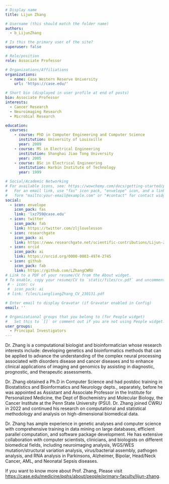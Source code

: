 ```yaml
---
# Display name
title: Lijun Zhang

# Username (this should match the folder name)
authors:
  - b_LijunZhang

# Is this the primary user of the site?
superuser: false

# Role/position
role: Associate Professor

# Organizations/Affiliations
organizations:
  - name: Case Western Reserve University
    url: 'https://case.edu/'

# Short bio (displayed in user profile at end of posts)
bio: Associate Professor
interests:
  - Cancer Research
  - Neuroimaging Research
  - Microbial Research

education:
  courses: 
    - course: PhD in Computer Engineering and Computer Science
      institution: University of Louisville
      year: 2009
    - course: MS in Electrical Engineering
      institution: Shanghai Jiao Tong University
      year: 2005
    - course: BSc in Electrical Engineering
      institution: Harbin Institute of Technology
      year: 1999

# Social/Academic Networking
# For available icons, see: https://wowchemy.com/docs/getting-started/page-builder/#icons
#   For an email link, use "fas" icon pack, "envelope" icon, and a link in the
#   form "mailto:your-email@example.com" or "#contact" for contact widget.
social:
  - icon: envelope
    icon_pack: fas
    link: 'lxz759@case.edu'
  - icon: twitter
    icon_pack: fab
    link: https://twitter.com/zljlovelesson
  - icon: researchgate
    icon_pack: ai
    link: https://www.researchgate.net/scientific-contributions/Lijun-Zhang-2173184894
  - icon: orcid
    icon_pack: ai
    link: https://orcid.org/0000-0003-4974-2745
  - icon: github
    icon_pack: fab
    link: https://github.com/LZhangCWRU
# Link to a PDF of your resume/CV from the About widget.
# To enable, copy your resume/CV to `static/files/cv.pdf` and uncomment the lines below.
 # - icon: cv
 #  icon_pack: ai
 # link: files/LiangliangZhang_CV_230131.pdf

# Enter email to display Gravatar (if Gravatar enabled in Config)
email: ''

# Organizational groups that you belong to (for People widget)
#   Set this to `[]` or comment out if you are not using People widget.
user_groups:
  - Principal Investigators
---
```


Dr. Zhang is a computational biologist and bioinformatician whose research interests include: developing genetics and bioinformatics methods that can be applied to advance the understanding of the complex neural processing associated with disorders disease and cancer diseases and to enhance clinical applications of imaging and genomics by assisting in diagnostic, prognostic, and therapeutic assessments.

Dr. Zhang obtained a Ph.D in Computer Science and had postdoc training in Biostatistics and Bioinformatics and Neurology depts., separately, before he was appointed as Assistant and Associate Professor in the Institute for Personalized Medicine, the Dept of Biochemistry and Molecular Biology, the Cancer Institute at the Penn State University (PSU). Dr. Zhang joined CWRU in 2022 and continued his research on computational and statistical methodology and analysis on high-dimensional biomedical data.

Dr. Zhang has ample experience in genetic analyses and computer science with comprehensive training in data mining on large databases, efficient parallel computation, and software package development. He has extensive collaboration with computer scientists, clinicians, and biologists on different biomedical fields, including neuroimaging analysis, WGS/WES mutation/structural variation analysis, virus/bacterial assembly, pathogen analysis, and RNA analysis in Parkinsons, Alzheimer, Bipolar, Head/Neck Cancer, AML, and Neonatal Sepsis diseases.

If you want to know more about Prof. Zhang, Please visit https://case.edu/medicine/pqhs/about/people/primary-faculty/lijun-zhang.
